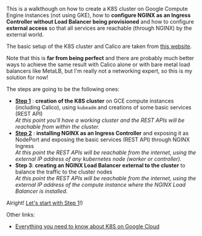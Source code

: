 This is a walkthough on how to create a K8S cluster on Google Compute Engine instances (not using GKE), how to **configure NGINX as an Ingress Controller without Load Balancer being provisioned** and how to configure **external access** so that all services are reachable (through NGINX) by the external world. 

The basic setup of the K8S cluster and Calico are taken from [this website](https://docs.projectcalico.org/getting-started/kubernetes/self-managed-public-cloud/gce).

Note that this is **far from being perfect** and there are probably much better ways to achieve the same result with Calico alone or with bare metal load balancers like MetaLB, but I'm really not a networking expert, so this is my solution for now! 

The steps are going to be the following ones: 
* **[Step 1](01.md)** : **creation of the K8S cluster** on GCE compute instances (including Calico), using `kubeadm` and creations of some basic services (REST API) <br/>
*At this point you'll have a working cluster and the REST APIs will be reachable from within the cluster.*
* **[Step 2](02.md)** : **installing NGINX as an Ingress Controller** and exposing it as NodePort and exposing the basic services (REST API) through NGINX Ingress <br/>
*At this point the REST APIs will be reachable from the internet, using the external IP address of any kubernetes node (worker or controller).*
* **Step 3**: **creating an NGINX Load Balancer external to the cluster** to balance the traffic to the cluster nodes <br/>
*At this point the REST APIs will be reachable from the internet, using the external IP address of the compute instance where the NGINX Load Balancer is installed.*

Alright! [Let's start with Step 1](01.md)!)


Other links: 
 * [Everything you need to know about K8S on Google Cloud](https://www.projectcalico.org/everything-you-need-to-know-about-kubernetes-networking-on-google-cloud/)